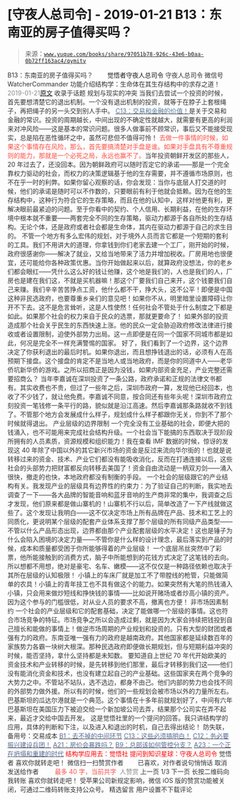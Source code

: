 # [守夜人总司令] - 2019-01-21 B13：东南亚的房子值得买吗？

> 来源：[`www.yuque.com/books/share/97051b78-926c-43e6-b0aa-0b72ff163ac4/qymitv`](https://www.yuque.com/books/share/97051b78-926c-43e6-b0aa-0b72ff163ac4/qymitv)

<ne-p id="520f42f3293818f927861ebbd5b15da4_p_0" data-lake-id="520f42f3293818f927861ebbd5b15da4_p_0"><ne-text id="u24aa4b0d" style="color: rgb(51, 51, 51);">B13：东南亚的房子值得买吗？</ne-text></ne-p> <ne-p id="9ec271a24578081015d124eef5a661dd" data-lake-id="9ec271a24578081015d124eef5a661dd"><ne-text id="ue6cb1b38" ne-fontsize="12" style="color: rgb(255, 255, 255);">原创</ne-text><ne-text id="u70dda5ca" ne-fontsize="14">觉悟者</ne-text><ne-text id="ue0f0a277" ne-fontsize="14">守夜人总司令</ne-text></ne-p> <ne-p id="c41d9213c2a4c89204d065f67acccdcb" data-lake-id="c41d9213c2a4c89204d065f67acccdcb"><ne-text id="u510967aa" ne-fontsize="14" ne-bold="true" style="color: rgb(51, 51, 51);">守夜人总司令</ne-text></ne-p> <ne-p id="fd83d20991f822c3efcf0b459f3734aa" data-lake-id="fd83d20991f822c3efcf0b459f3734aa"><ne-text id="u3f971981" ne-fontsize="14" style="color: rgb(51, 51, 51);">微信号</ne-text><ne-text id="u410d995c" ne-fontsize="14" style="color: rgb(51, 51, 51);">WatcherCommander</ne-text></ne-p> <ne-p id="e4f13e609ea3345a0c74189522973f70" data-lake-id="e4f13e609ea3345a0c74189522973f70"><ne-text id="u5ac255f9" ne-fontsize="14" style="color: rgb(51, 51, 51);">功能介绍</ne-text><ne-text id="ued30d7e7" ne-fontsize="14" style="color: rgb(51, 51, 51);">结构学：生命体在其生存结构中的求存之道！</ne-text></ne-p> <ne-p id="3c72ded44d3edc37e9d9180a0cf8141d" data-lake-id="3c72ded44d3edc37e9d9180a0cf8141d"><ne-text id="u4a1c5d22" style="color: rgb(140, 140, 140);">2019-01-21</ne-text>[<ne-text id="ud1cbc584" ne-fontsize="14">原文</ne-text>](https://mp.weixin.qq.com/s?__biz=MzAxNDk1NjI2Mw==&mid=2247484228&idx=1&sn=a37f7554d6ec95ed90a77f2592ca75b6&chksm=9b8a20ccacfda9daeff8dfa945f0da53e667fcdf563488a9fc3cc42da05e4c6c608eb7024881&scene=27#wechat_redirect&cpage=425)</ne-p> <ne-p id="3563ecfbbb24ce62b5f126bac127f27e" data-lake-id="3563ecfbbb24ce62b5f126bac127f27e"><ne-text id="u9c8b0c8d" style="color: rgb(51, 51, 51);">收录于话题</ne-text></ne-p> <ne-p id="c2ea133f6c233f461bef43291319f63e" data-lake-id="c2ea133f6c233f461bef43291319f63e"><ne-text id="uc929d6ca" ne-bold="true" style="color: rgb(51, 51, 51);">规划与现实的冲突</ne-text></ne-p> <ne-p id="2efe3f1803d1f84106336d83f59cd97b" data-lake-id="2efe3f1803d1f84106336d83f59cd97b"><ne-text id="ue731cc63" style="color: rgb(51, 51, 51);">当我们去尝试一个投资的时候，首先要想清楚它的退出机制。一个没有退出机制的投资，就等于在脖子上套根绳子，再把绳子的另一头交到别人手中。</ne-text></ne-p> <ne-p id="4bab7b5e67b7a50e2d514a046a12438f" data-lake-id="4bab7b5e67b7a50e2d514a046a12438f">[<ne-text id="u4af524b5" style="color: rgb(86, 120, 149);">C13：交易和金融的价值！</ne-text>](https://mp.weixin.qq.com/s?__biz=MzIzMDYwOTM0Mg==&mid=2247483930&idx=1&sn=ae65c47055e5a1bf799a5313d32053d3&scene=21#wechat_redirect)<ne-text id="u92ef7632" style="color: rgb(51, 51, 51);">是关于交易和金融的常识。</ne-text><ne-text id="udbadad50" ne-bold="true" style="color: rgb(51, 51, 51);">投资的周期越长，中间出现的不确定性就越大，就需要有更高的利润来对冲风险——这是基本的常识问题</ne-text><ne-text id="u20d7adee" style="color: rgb(51, 51, 51);">。很多人做事前不顾常识，事后又不能接受现实，总是陷在恶性循环之中，虽然可悲但不值得可怜！</ne-text></ne-p> <ne-p id="d2dd0836e8dcb3ff3eb1162bc90a0c69" data-lake-id="d2dd0836e8dcb3ff3eb1162bc90a0c69"><ne-text id="u30c8e184" style="color: rgb(255, 76, 65);">去做一件事情的时候，如果这个事情存在风险，那么，首先要搞清楚对手盘是谁。如果对手盘具有不尊重规则的能力，那就是一个必死之局，永远也赢不了。</ne-text><ne-text id="u92d5c2f1" style="color: rgb(51, 51, 51);">当年投资朝鲜开发区的那些人，20 年过去了，还没回本。因为朝鲜政府可以随时否定它的承诺——那是一个完全靠权力驱动的社会，而权力的决策逻辑基于他的生存需要，并不遵循市场原则，也不在乎一时的利弊。如果你留心观察的话，你会发现：当你与底层人打交道的时候，他们的承诺是随时可以不作数的，只要眼前有利于他就会抵赖。因为在他的生存结构中，这种行为符合它的生存策略，而且在他的认知中，这样对他更有利，更解决眼前最紧迫的问题。至于你看中的契约、个人信用、长期利益，在他的生存环境中根本就不重要——两套完全不同的生存策略，驱动力都源于各自所处的生存结构。无论个体，还是政府或者社会都是生命体，其内在驱动力都源于自己的求生目的。</ne-text></ne-p> <ne-p id="9f9c7ac7df14861178d185d5b45cbf13" data-lake-id="9f9c7ac7df14861178d185d5b45cbf13"><ne-text id="u2879b1f3" style="color: rgb(51, 51, 51);">不管一个地方有多么宏伟的规划，对于境外人员而言它都是一个短期的套利的工具。我们不用讲大的道理，你拿钱到你们老家去建一个工厂，刚开始的时候，政府很感谢你——解决了就业，又给当地带来了活力并增加税收。厂房用地也很便宜，还可能给你各种政策优惠。当你开始做起来以后，就算政府没想法，你的老乡们都会眼红——凭什么这么好的钱让他赚，这个地是我们的，人也是我们的人，厂房也是建在我们这，不就是买机器嘛！那这个厂要我们自己来开，这个钱要我们自己来赚。我们辛辛苦苦挣点工资，他什么都不干，挣大头，这不公平！即便是中国这种非民选政府，也要尊重乡亲们的意见吧！如果你不从，明里暗里设置障碍让你开不下去。这不是危言耸听，这是人性使然！任何社会不管处于什么制度之下都是如此。如果那个社会的权力来自于民众的选票，那就更要命了！ 如果外部的投资造成那个社会关乎民生的东西快速上涨。他的民众一定会胁迫政府修改法律进行接收或者设置限制，迫使外部势力出局。这一点即便是在同一个国家不同城市都是如此，何况是完全不一样充满警惕的国家。</ne-text></ne-p> <ne-p id="1ae9ddd4d15b57e6a52aa6c500b3e656" data-lake-id="1ae9ddd4d15b57e6a52aa6c500b3e656"><ne-text id="ucf1adcff" style="color: rgb(51, 51, 51);">好了，我们看到了一个边界，这个边界决定了你获利退出的最后时机。如果你退出，而且想挣钱退出的话，必须有人在高预期下接盘。这个接盘的肯定不是当地人或当地政府，而是你的同道中人——老华侨坑新华侨的游戏。之所以招商正是因为没钱，如果内部资金充足，产业完整还需要招商么？</ne-text></ne-p> <ne-p id="9435c2408d53f6036a83db813afad1cf" data-lake-id="9435c2408d53f6036a83db813afad1cf"><ne-text id="ub35d3798" style="color: rgb(51, 51, 51);">当年李嘉诚在深圳投资了一条公路，政府承诺和正规的法律文书都有。其实收费也不贵，但过了一些年之后，深圳市政府一算，发现他已经回本，也收了不少钱了，就让他免费。李嘉诚不同意，按合同还有些年头呢！深圳市政府立刻投资一笔钱修一条平行的路，貌似就是沿江高速。然后李嘉诚那条路就收不到钱了。</ne-text><ne-text id="u4ed87ae8" ne-bold="true" style="color: rgb(51, 51, 51);">不管那个地方会发展成什么样子，规划成什么样子都跟你无关，你到不了那个时候就得退出。</ne-text></ne-p> <ne-p id="64a4c8cda3d803378c5b5ddb1ac78ae4" data-lake-id="64a4c8cda3d803378c5b5ddb1ac78ae4"><ne-text id="ufd93fbb3" ne-bold="true" style="color: rgb(51, 51, 51);">产业层级的边界限制</ne-text></ne-p> <ne-p id="d1854000a6971c8b229737b8e00174d5" data-lake-id="d1854000a6971c8b229737b8e00174d5"><ne-text id="u82aa39ba" style="color: rgb(51, 51, 51);">一个完全没有工业基础的社会，即便大把的钱涌入，也不可能用来完成社会结构升级。</ne-text><ne-text id="u3a9a2eea" ne-bold="true" style="color: rgb(51, 51, 51);">一个社会当下能搞的东西取决于现阶段所拥有的人员素质，资源规模和组织能力！</ne-text><ne-text id="u2a2f4d87" style="color: rgb(51, 51, 51);">我在查看 IMF 数据的时候，惊讶的发现这 40 年除了中国以外的其它新兴市场的资金是反过来流向华尔街的！也就是说转移过来的资金、技术、产业它们都没有能吸收消化，反而在打通连接以后，这些社会的头部势力把财富都反向转移去美国了！资金自由流动是一柄双刃剑——涌入很快，撤走的也快，本地政府都没有制衡的手段。</ne-text></ne-p> <ne-p id="b8cc44af937be628d90493983b471be8" data-lake-id="b8cc44af937be628d90493983b471be8"><ne-text id="u2df35ee0" style="color: rgb(51, 51, 51);">一个社会的层级跟它的产业结构有关。我发现产业的层级具有边界性的约束力：为了验证自己的判断，我实地去调查了一下——各大品牌的智能音响和蓝牙音响的生产商非常的集中，我调查之后才发现，他们原来都是做山寨机的！山寨机不行以后，简单改造了一下产线就做这些了。这个发现让我明白——这不仅决定市场上所有品牌在产品、技术和工艺上的同质化，更说明某个层级的配套产业体系支撑了那个层级的所有同级产品类型——不管以什么产品形态出现，边界都由那个产业配套层级的水平决定！这也是锤子为什么会陷入困境的决定力量——</ne-text><ne-text id="u13c52853" ne-bold="true" style="color: rgb(51, 51, 51);">不管你是什么样的设计理念，最后落实到产品的时候，成本和质量都受困于你所能够得着的产业层级！</ne-text></ne-p> <ne-p id="db443d6d8c5a1d1610762d4f1f4c63ab" data-lake-id="db443d6d8c5a1d1610762d4f1f4c63ab"><ne-text id="u8b14befe" style="color: rgb(51, 51, 51);">一个底层吊丝突然中了彩票，他所能接触到的消费方式，脑子中所能想到的花钱方式决定了这笔钱的去向。所以想都不用想，绝对是豪宅、名车、嫩模——这不仅仅是一种路径依赖也取决于其所在层级的认知极限！</ne-text></ne-p> <ne-p id="98bf26ae8418a814e02bc5e858eec45d" data-lake-id="98bf26ae8418a814e02bc5e858eec45d"><ne-text id="ue7be3be7" style="color: rgb(51, 51, 51);">小镇上的车床厂就是加工不了带膛线的枪管，只能做简单的农具！小镇上的青年技工也不具有做这个的能力。如果突然有大笔的热钱涌入小镇，只会用来做炒短线和挣快钱的事情——比如说开赌场或者炒高小镇的资产。因为这个参与的门槛很低，对从业人员的要求不高，撤离也方便！</ne-text></ne-p> <ne-p id="10e2dd60e753ca02bd54d1429f873500" data-lake-id="10e2dd60e753ca02bd54d1429f873500"><ne-text id="uc967bbcc" ne-bold="true" style="color: rgb(51, 51, 51);">非市场因素制约</ne-text></ne-p> <ne-p id="27e596d2b46be7f1301e59bc0ce83edd" data-lake-id="27e596d2b46be7f1301e59bc0ce83edd"><ne-text id="uf0d1d12f" style="color: rgb(51, 51, 51);">一个社会的产业层级和它的配套基础，决定了能做哪一个层级的事情。这也符合市场竞争的特征。市场竞争之所以会造成过剩，就是因为大家会持续把钱投到自己擅长和能做的事情上！做逆市场周期的产业规划和投资的。只有大型的财团或者强有力的政府。东南亚唯一强有力的政府是越南政府。其他国家都是延续数百年的家族势力各霸一块树大根深。那种民选政府即便做长期规划，但与短期利益冲突的时候，能否坚持，拿什么坚持都是未知数。</ne-text></ne-p> <ne-p id="e9939cc2ae96c17a53f3c9d79e7448b5" data-lake-id="e9939cc2ae96c17a53f3c9d79e7448b5"><ne-text id="ub675e13a" style="color: rgb(51, 51, 51);">要知道自上世纪 70 年代开始欧美的资金技术和产业转移的时候，是先转移到他们那里，最后才转移到我们这——他们没有能消化资金和技术，也没有建立起自己的产业基础。这些国家夹在两个竞争的大势力之中。不管站不站队，选不选边，都身不由己。他们内部的势力也会找不同的外部势力做外援。所以有的时候，他们的一些规划会被市场以外的力量所左右。巴基斯坦的瓜达尔港就是一个典范。这个事情在十多年前就规划好了，中间有六年巴基斯坦在美国压力下被迫交给一个新加坡公司去弄，结果那个公司实在弄不起来，最近才交给中国去开发。</ne-text></ne-p> <ne-p id="1d53bc17f6aa785d32e60b9672a85ff5" data-lake-id="1d53bc17f6aa785d32e60b9672a85ff5"><ne-text id="uee15d7ad" style="color: rgb(51, 51, 51);">这是</ne-text><ne-text id="u3653201d" ne-bold="true" style="color: rgb(51, 51, 51);">觉悟社</ne-text><ne-text id="u115f2a17" style="color: rgb(51, 51, 51);">里的一个提问的回答。我只讲结构学的应用，具体的判断和下注，以及进入和退出的时机，自己去得出结论！</ne-text></ne-p> <ne-p id="0f5237a2bd0b0591e12741eabe32a339" data-lake-id="0f5237a2bd0b0591e12741eabe32a339"><ne-text id="u4f054940" ne-fontsize="13" style="color: rgb(51, 51, 51);">防失联，</ne-text><ne-text id="u49e5466f" ne-fontsize="13" ne-bold="true" style="color: rgb(51, 51, 51);">备用号：交易成本</ne-text></ne-p> <ne-p id="5b9dbab3d344c68e06bfa4c024f158b1" data-lake-id="5b9dbab3d344c68e06bfa4c024f158b1">[<ne-text id="u6e4e0719" ne-fontsize="13" style="color: rgb(87, 107, 149);">B1：去不掉的中间环节</ne-text>](http://mp.weixin.qq.com/s?__biz=MzAxNDk1NjI2Mw==&mid=2247484061&idx=1&sn=1209c5618c7a801825c4d601715c442d&chksm=9b8a2115acfda803a021253d6a306e6c95fffb1fdfae4daedf94c8f602c7d2c9e52452759093&scene=21#wechat_redirect)</ne-p> <ne-p id="9189315f673b7e6ebe6481b970311c38" data-lake-id="9189315f673b7e6ebe6481b970311c38">[<ne-text id="uc756f2b0" ne-fontsize="13" style="color: rgb(87, 107, 149);">C13：这些必须搞明白！</ne-text>](http://mp.weixin.qq.com/s?__biz=MzAxNDk1NjI2Mw==&mid=2247484195&idx=1&sn=29b44cb469007b95d165440e2afaf4b0&chksm=9b8a20abacfda9bd5243c3a87b445cb401fc462d7ad3b1e60c51d02aad41d814d8c704e87521&scene=21#wechat_redirect)</ne-p> <ne-p id="a562f72fd9691af4e251ec8fdd523310" data-lake-id="a562f72fd9691af4e251ec8fdd523310">[<ne-text id="u8fec8c95" ne-fontsize="13" style="color: rgb(87, 107, 149);">C12：务必要振兴建设兵团！</ne-text>](http://mp.weixin.qq.com/s?__biz=MzAxNDk1NjI2Mw==&mid=2247484193&idx=1&sn=88c86597191d0c97a411f9ea6f7b7c5d&chksm=9b8a20a9acfda9bfae819e8e42531fe6d523dd244ef0fc0c0787ab812540108c181f7ec2ffa9&scene=21#wechat_redirect)</ne-p> <ne-p id="ad3193dd3c8d87ed0e24198faea32e03" data-lake-id="ad3193dd3c8d87ed0e24198faea32e03">[<ne-text id="u4d83dbab" ne-fontsize="13" style="color: rgb(87, 107, 149);">A21：房价会暴跌吗？</ne-text>](http://mp.weixin.qq.com/s?__biz=MzAxNDk1NjI2Mw==&mid=2247484150&idx=1&sn=2826c8330b2b5e60bc113968ee5259b7&chksm=9b8a217eacfda868f600cc1e7a573118d549d383145dda0a13fc2f560629047f8946f5af6bff&scene=21#wechat_redirect)</ne-p> <ne-p id="d2df4cb7becbd16f653735b54df43d63" data-lake-id="d2df4cb7becbd16f653735b54df43d63">[<ne-text id="u3f6b01ba" ne-fontsize="13" style="color: rgb(87, 107, 149);">B9：总部该如何管控分支？</ne-text>](http://mp.weixin.qq.com/s?__biz=MzAxNDk1NjI2Mw==&mid=2247484145&idx=1&sn=41c6886b25339836dfde91b10a40fc77&chksm=9b8a2179acfda86f79a66c7e938f8422d5d3d2de33d3ba41431663493fc11020da7e7d964ff7&scene=21#wechat_redirect)</ne-p> <ne-p id="472ca095e7fcba9a35f4d4d4f85ba108" data-lake-id="472ca095e7fcba9a35f4d4d4f85ba108">[<ne-text id="u4145da58" ne-fontsize="13" style="color: rgb(87, 107, 149);">A23：一个正在坍塌和重建的时代</ne-text>](http://mp.weixin.qq.com/s?__biz=MzAxNDk1NjI2Mw==&mid=2247484210&idx=1&sn=c8b8b95c3ba47afe80e5c38e1f85e1f3&chksm=9b8a20baacfda9acde8450a7316bf2e33806b84e761c6ff1b7ec74094794a25aa3c87ec2e034&scene=21#wechat_redirect)</ne-p> <ne-p id="4d67fc3b469891cda5e2ff74daa6868d" data-lake-id="4d67fc3b469891cda5e2ff74daa6868d" ne-alignment="center"><ne-text id="u3ef0f4f2" ne-bold="true" style="color: rgb(255, 0, 0);">结构学应用去：觉悟社</ne-text></ne-p> <ne-p id="ac3564359cf186e1735be297979721e1" data-lake-id="ac3564359cf186e1735be297979721e1" ne-alignment="center"><ne-text id="u895a8b28" ne-bold="true" style="color: rgb(255, 0, 0);">提问到知识星球：守夜人总司令</ne-text></ne-p>  <ne-p id="179127be0be0d645d85f5d96ba14b7c1" data-lake-id="179127be0be0d645d85f5d96ba14b7c1" ne-alignment="center"><ne-card data-card-name="image" data-card-type="inline" id="Rh4cr" data-event-boundary="card" style="color: rgb(51, 51, 51);"><ne-p id="2573a9c90b4a27436c0794e67e2c5813" data-lake-id="2573a9c90b4a27436c0794e67e2c5813"><ne-text id="ud87598f5" style="color: rgb(51, 51, 51);">觉悟者</ne-text></ne-p> <ne-p id="f5a54351f4a505dc6afd6f75bae70425" data-lake-id="f5a54351f4a505dc6afd6f75bae70425"><ne-text id="ube9b02a3" style="color: rgb(51, 51, 51);">喜欢你就转走吧！</ne-text></ne-p> <ne-p id="73e5e7fb2660c19708ff8e999fbb7763" data-lake-id="73e5e7fb2660c19708ff8e999fbb7763"><ne-text id="u8208669d" ne-bold="true" style="color: rgb(51, 51, 51);">微信扫一扫赞赏作者</ne-text><ne-text id="ucd95e2f6" ne-bold="true" style="color: rgb(255, 255, 255);">赞赏</ne-text></ne-p> <ne-p id="0e5285fd398b1936d471d189be73e0eb" data-lake-id="0e5285fd398b1936d471d189be73e0eb"><ne-text id="ud4d592b1" style="color: rgb(51, 51, 51);">已喜欢，</ne-text><ne-text id="ubc9e89e4">对作者说句悄悄话</ne-text></ne-p> <ne-p id="20aa79d278d568e5da1d53d4fb94532b" data-lake-id="20aa79d278d568e5da1d53d4fb94532b"><ne-text id="ue8bfa683" style="color: rgb(51, 51, 51);">取消</ne-text></ne-p> <ne-p id="75528c8231d05fae74fd2383a61e40ad" data-lake-id="75528c8231d05fae74fd2383a61e40ad"><ne-text id="uae81aefa" ne-fontsize="14" ne-bold="true" style="color: rgb(51, 51, 51);">发送给作者</ne-text></ne-p> <ne-p id="37492a99c1380719f9e42b4b40999607" data-lake-id="37492a99c1380719f9e42b4b40999607"><ne-text id="u7ed3c219" ne-bold="true" style="color: rgb(255, 255, 255);">发送</ne-text></ne-p> <ne-p id="07ee504ed5136a5f6b90b9c567f80898" data-lake-id="07ee504ed5136a5f6b90b9c567f80898"><ne-text id="udfeb35d8" ne-fontsize="13" style="color: rgb(250, 81, 81);">最多 40 字，当前共字</ne-text></ne-p> <ne-p id="b35c38fc5047094f33d81674058ac21a" data-lake-id="b35c38fc5047094f33d81674058ac21a"><ne-text id="u213f5251" style="color: rgb(136, 136, 136);"> 人赞赏</ne-text></ne-p> <ne-p id="e5a9a8c8d66a534d39fcd05438ec285f" data-lake-id="e5a9a8c8d66a534d39fcd05438ec285f"><ne-text id="ua9541cac" style="color: rgb(51, 51, 51);">上一页</ne-text> <ne-text id="ue0bc6449">1</ne-text><ne-text id="u6017eef1" style="color: rgb(51, 51, 51);">/3 下一页</ne-text></ne-p> <ne-p id="194cdaeeb3ecafc691f06b25229f0b1b" data-lake-id="194cdaeeb3ecafc691f06b25229f0b1b"><ne-text id="u51b87c37" style="color: rgb(51, 51, 51);">长按二维码向我转账</ne-text></ne-p> <ne-p id="f41a2ba02a62918f9aff579cfe4bcfa1" data-lake-id="f41a2ba02a62918f9aff579cfe4bcfa1"><ne-text id="ufd16622b" style="color: rgb(51, 51, 51);">喜欢你就转走吧！</ne-text></ne-p> <ne-p id="8766ef2adcd65c7bf2344b2c16f5f9d3" data-lake-id="8766ef2adcd65c7bf2344b2c16f5f9d3"><ne-text id="uae59ca74" style="color: rgb(51, 51, 51);">受苹果公司新规定影响，微信 iOS 版的赞赏功能被关闭，可通过二维码转账支持公众号。</ne-text></ne-p> <ne-h3 id="4fTeu" data-lake-id="4fTeu"><ne-heading-ext><ne-heading-anchor></ne-heading-anchor><ne-heading-fold></ne-heading-fold></ne-heading-ext><ne-heading-content><ne-text id="u91cf74c1" ne-fontsize="16" style="color: rgb(51, 51, 51);">精选留言</ne-text></ne-heading-content></ne-h3> <ne-p id="0707e0dd53a3edf4a8ebafa2c1e32df4" data-lake-id="0707e0dd53a3edf4a8ebafa2c1e32df4"><ne-text id="u45cfa564" style="color: rgb(51, 51, 51);">用户设置不下载评论</ne-text></ne-p></ne-card></ne-p>